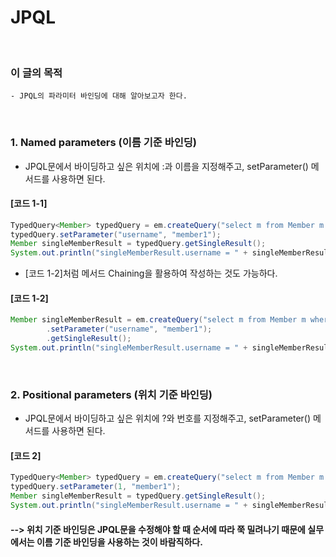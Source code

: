 # JPQL
<br/>

### 이 글의 목적
    - JPQL의 파라미터 바인딩에 대해 알아보고자 한다.
<br/>

### 1. Named parameters (이름 기준 바인딩)
- JPQL문에서 바이딩하고 싶은 위치에 :과 이름을 지정해주고, setParameter() 메서드를 사용하면 된다.
#### [코드 1-1]
```java
TypedQuery<Member> typedQuery = em.createQuery("select m from Member m where m.username = :username", Member.class);
typedQuery.setParameter("username", "member1");
Member singleMemberResult = typedQuery.getSingleResult();
System.out.println("singleMemberResult.username = " + singleMemberResult.getUsername());
```
- [코드 1-2]처럼 메서드 Chaining을 활용하여 작성하는 것도 가능하다.
#### [코드 1-2]
```java
Member singleMemberResult = em.createQuery("select m from Member m where m.username = :username", Member.class);
        .setParameter("username", "member1");
        .getSingleResult();
System.out.println("singleMemberResult.username = " + singleMemberResult.getUsername());
```
<br/>

### 2. Positional parameters (위치 기준 바인딩)
- JPQL문에서 바이딩하고 싶은 위치에 ?와 번호를 지정해주고, setParameter() 메서드를 사용하면 된다.
#### [코드 2]
```java
TypedQuery<Member> typedQuery = em.createQuery("select m from Member m where m.username = ?1", Member.class);
typedQuery.setParameter(1, "member1");
Member singleMemberResult = typedQuery.getSingleResult();
System.out.println("singleMemberResult.username = " + singleMemberResult.getUsername());
```
#### --> 위치 기준 바인딩은 JPQL문을 수정해야 할 때 순서에 따라 쭉 밀려나기 때문에 실무에서는 이름 기준 바인딩을 사용하는 것이 바람직하다.
